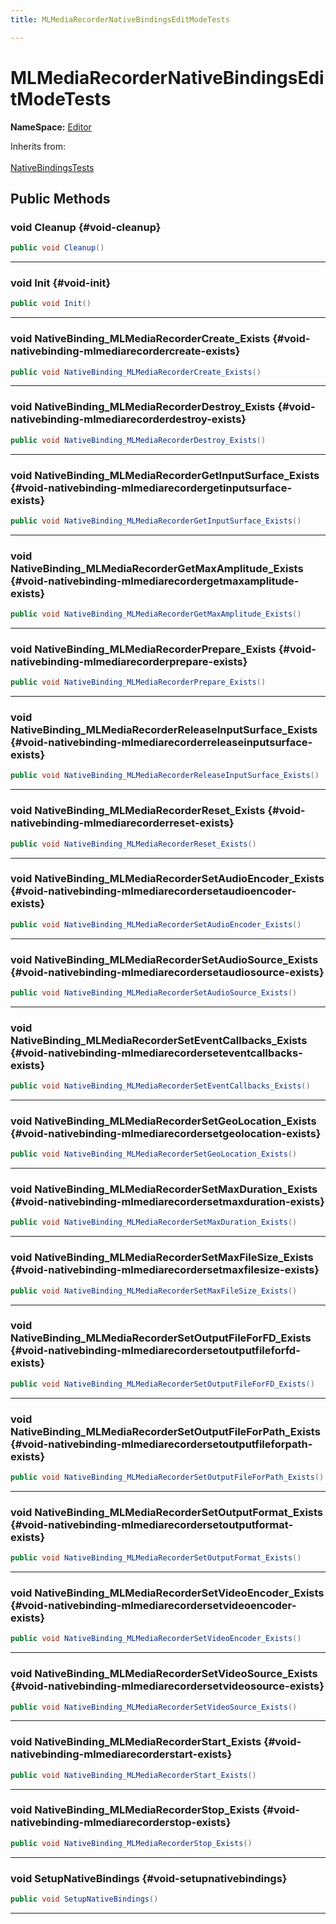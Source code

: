 ```yaml
---
title: MLMediaRecorderNativeBindingsEditModeTests

---
```


# MLMediaRecorderNativeBindingsEditModeTests



**NameSpace:** 
[Editor](/versioned_docs/version-22-Feb-2023/unity-api/api/Tests.Editor/Tests.Editor.md) 





Inherits from: <br></br>[NativeBindingsTests](/versioned_docs/version-22-Feb-2023/unity-api/api/Classes/NativeBindingsTests.md)




## Public Methods

### void Cleanup {#void-cleanup}

```csharp
public void Cleanup()
```






-----------

### void Init {#void-init}

```csharp
public void Init()
```






-----------

### void NativeBinding_MLMediaRecorderCreate_Exists {#void-nativebinding-mlmediarecordercreate-exists}

```csharp
public void NativeBinding_MLMediaRecorderCreate_Exists()
```






-----------

### void NativeBinding_MLMediaRecorderDestroy_Exists {#void-nativebinding-mlmediarecorderdestroy-exists}

```csharp
public void NativeBinding_MLMediaRecorderDestroy_Exists()
```






-----------

### void NativeBinding_MLMediaRecorderGetInputSurface_Exists {#void-nativebinding-mlmediarecordergetinputsurface-exists}

```csharp
public void NativeBinding_MLMediaRecorderGetInputSurface_Exists()
```






-----------

### void NativeBinding_MLMediaRecorderGetMaxAmplitude_Exists {#void-nativebinding-mlmediarecordergetmaxamplitude-exists}

```csharp
public void NativeBinding_MLMediaRecorderGetMaxAmplitude_Exists()
```






-----------

### void NativeBinding_MLMediaRecorderPrepare_Exists {#void-nativebinding-mlmediarecorderprepare-exists}

```csharp
public void NativeBinding_MLMediaRecorderPrepare_Exists()
```






-----------

### void NativeBinding_MLMediaRecorderReleaseInputSurface_Exists {#void-nativebinding-mlmediarecorderreleaseinputsurface-exists}

```csharp
public void NativeBinding_MLMediaRecorderReleaseInputSurface_Exists()
```






-----------

### void NativeBinding_MLMediaRecorderReset_Exists {#void-nativebinding-mlmediarecorderreset-exists}

```csharp
public void NativeBinding_MLMediaRecorderReset_Exists()
```






-----------

### void NativeBinding_MLMediaRecorderSetAudioEncoder_Exists {#void-nativebinding-mlmediarecordersetaudioencoder-exists}

```csharp
public void NativeBinding_MLMediaRecorderSetAudioEncoder_Exists()
```






-----------

### void NativeBinding_MLMediaRecorderSetAudioSource_Exists {#void-nativebinding-mlmediarecordersetaudiosource-exists}

```csharp
public void NativeBinding_MLMediaRecorderSetAudioSource_Exists()
```






-----------

### void NativeBinding_MLMediaRecorderSetEventCallbacks_Exists {#void-nativebinding-mlmediarecorderseteventcallbacks-exists}

```csharp
public void NativeBinding_MLMediaRecorderSetEventCallbacks_Exists()
```






-----------

### void NativeBinding_MLMediaRecorderSetGeoLocation_Exists {#void-nativebinding-mlmediarecordersetgeolocation-exists}

```csharp
public void NativeBinding_MLMediaRecorderSetGeoLocation_Exists()
```






-----------

### void NativeBinding_MLMediaRecorderSetMaxDuration_Exists {#void-nativebinding-mlmediarecordersetmaxduration-exists}

```csharp
public void NativeBinding_MLMediaRecorderSetMaxDuration_Exists()
```






-----------

### void NativeBinding_MLMediaRecorderSetMaxFileSize_Exists {#void-nativebinding-mlmediarecordersetmaxfilesize-exists}

```csharp
public void NativeBinding_MLMediaRecorderSetMaxFileSize_Exists()
```






-----------

### void NativeBinding_MLMediaRecorderSetOutputFileForFD_Exists {#void-nativebinding-mlmediarecordersetoutputfileforfd-exists}

```csharp
public void NativeBinding_MLMediaRecorderSetOutputFileForFD_Exists()
```






-----------

### void NativeBinding_MLMediaRecorderSetOutputFileForPath_Exists {#void-nativebinding-mlmediarecordersetoutputfileforpath-exists}

```csharp
public void NativeBinding_MLMediaRecorderSetOutputFileForPath_Exists()
```






-----------

### void NativeBinding_MLMediaRecorderSetOutputFormat_Exists {#void-nativebinding-mlmediarecordersetoutputformat-exists}

```csharp
public void NativeBinding_MLMediaRecorderSetOutputFormat_Exists()
```






-----------

### void NativeBinding_MLMediaRecorderSetVideoEncoder_Exists {#void-nativebinding-mlmediarecordersetvideoencoder-exists}

```csharp
public void NativeBinding_MLMediaRecorderSetVideoEncoder_Exists()
```






-----------

### void NativeBinding_MLMediaRecorderSetVideoSource_Exists {#void-nativebinding-mlmediarecordersetvideosource-exists}

```csharp
public void NativeBinding_MLMediaRecorderSetVideoSource_Exists()
```






-----------

### void NativeBinding_MLMediaRecorderStart_Exists {#void-nativebinding-mlmediarecorderstart-exists}

```csharp
public void NativeBinding_MLMediaRecorderStart_Exists()
```






-----------

### void NativeBinding_MLMediaRecorderStop_Exists {#void-nativebinding-mlmediarecorderstop-exists}

```csharp
public void NativeBinding_MLMediaRecorderStop_Exists()
```






-----------

### void SetupNativeBindings {#void-setupnativebindings}

```csharp
public void SetupNativeBindings()
```






-----------


